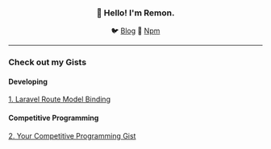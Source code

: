 <h3 align="center">👋 Hello! I'm Remon.</h3>

<p align="center">
  🐦 <a href="https://dev.to/remonhasan">Blog</a> 🐹
  <a href="https://www.npmjs.com/~remonhasan">Npm</a>
</p>

---

### Check out my Gists

<div class="row">
  <div class="col-md-6">
  
#### Developing
[1. Laravel Route Model Binding](https://gist.github.com/Remonhasan/f3c4f184d3c2f9be70cdb5d57d79b2d7)

  </div>
  
  <div class="col-md-6">
  
#### Competitive Programming
[2. Your Competitive Programming Gist](https://gist.github.com/Remonhasan/your-gist-id)

  </div>
</div>
